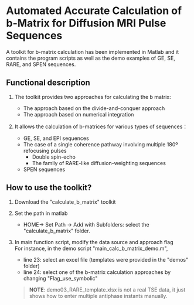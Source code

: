 # Automated Accurate Calculation of b-Matrix for Diffusion MRI Pulse Sequences
A toolkit for b-matrix calculation has been implemented in Matlab and it contains the program scripts as well as the demo examples of GE, SE, RARE, and SPEN sequences.

## Functional description
1. The toolkit provides two approaches for calculating the b matrix:   
    * The approach based on the divide-and-conquer approach   
    * The approach based on numerical integration   

2. It allows the calculation of b-matrices for various types of sequences：
   * GE, SE, and EPI sequences
   * The case of a single coherence pathway involving multiple 180º refocusing pulses
    	* Double spin-echo
		* The family of RARE-like diffusion-weighting sequences
   * SPEN sequences

## How to use the toolkit?
1. Download the "calculate_b_matrix" toolkit

2. Set the path in matlab  
   * HOME-> Set Path -> Add with Subfolders: select the "calculate_b_matrix" folder.   

3. In main function script, modify the data source and approach flag    
	     For instance, in the demo script "main_calc_b_matrix_demo.m",
	* line 23: select an excel file (templates were provided in the "demos" folder)   
	* line 24: select one of the b-matrix calculation approaches by changing "Flag_use_symbolic"   
	> **NOTE**: demo03_RARE_template.xlsx is not a real TSE data, it just shows how to enter multiple antiphase instants manually.   